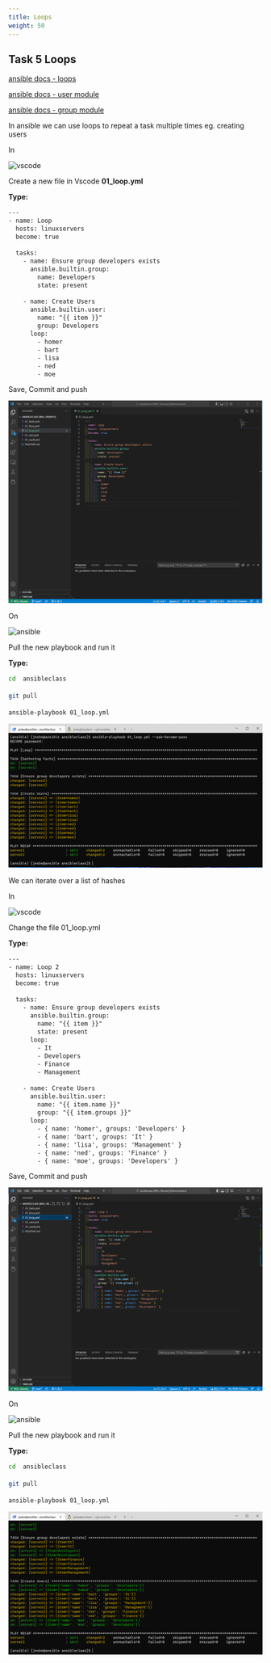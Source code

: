```yaml
---
title: Loops
weight: 50
---
```


## Task 5 Loops

[ansible docs - loops](https://docs.ansible.com/ansible/latest/user_guide/playbooks_loops.html)

[ansible docs - user module](https://docs.ansible.com/ansible/latest/collections/ansible/builtin/user_module.html)

[ansible docs - group module](https://docs.ansible.com/ansible/latest/collections/ansible/builtin/group_module.html)

In ansible we can use loops to repeat a task multiple times eg. creating users

In

![vscode](/images/student-vscode.png)

Create a new file in Vscode __01_loop.yml__

__Type:__

```ansible
---
- name: Loop
  hosts: linuxservers
  become: true

  tasks:
    - name: Ensure group developers exists
      ansible.builtin.group:
        name: Developers
        state: present

    - name: Create Users
      ansible.builtin.user:
        name: "{{ item }}"
        group: Developers
      loop:
        - homer
        - bart
        - lisa
        - ned
        - moe

```

Save, Commit and push

![Alt text](images/001_ansible_loop_playbook.png?raw=true "ansible loop playbook")

On

![ansible](/images/ansible.png)

Pull the new playbook and run it

__Type:__

```bash
cd  ansibleclass

git pull

ansible-playbook 01_loop.yml

```

![Alt text](images/002_ansible_loop_playbook_run.png?raw=true "ansible loop playbook run")

We can iterate over a list of hashes

In

![vscode](/images/student-vscode.png)

Change the file 01_loop.yml

__Type:__

```ansible
---
- name: Loop 2
  hosts: linuxservers
  become: true

  tasks:
    - name: Ensure group developers exists
      ansible.builtin.group:
        name: "{{ item }}"
        state: present
      loop:
        - It
        - Developers
        - Finance
        - Management

    - name: Create Users
      ansible.builtin.user:
        name: "{{ item.name }}"
        group: "{{ item.groups }}"
      loop:
        - { name: 'homer', groups: 'Developers' }
        - { name: 'bart', groups: 'It' }
        - { name: 'lisa', groups: 'Management' }
        - { name: 'ned', groups: 'Finance' }
        - { name: 'moe', groups: 'Developers' }

```

Save, Commit and push

![Alt text](images/003_ansible_loop_hash_playbook.png?raw=true "ansible loop hash playbook")

On

![ansible](/images/ansible.png)

Pull the new playbook and run it

__Type:__

```bash
cd  ansibleclass

git pull

ansible-playbook 01_loop.yml

```

![Alt text](images/004_ansible_loop_hash_playbook_run.png?raw=true "ansible loop hash playbook run")
